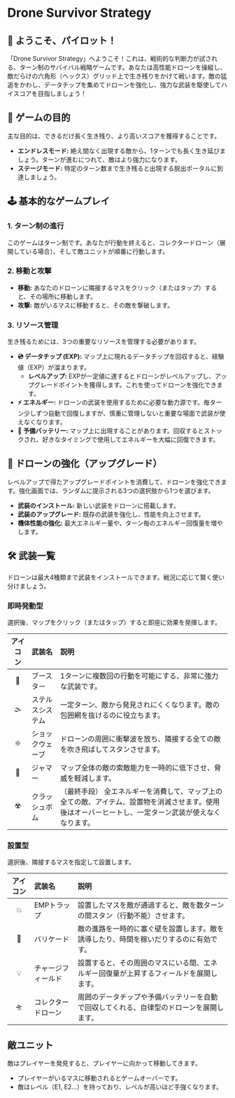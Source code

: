 # Drone Survivor Strategy

## 🚀 ようこそ、パイロット！
「Drone Survivor Strategy」へようこそ！これは、戦術的な判断力が試される、ターン制のサバイバル戦略ゲームです。あなたは高性能ドローンを操縦し、敵だらけの六角形（ヘックス）グリッド上で生き残りをかけて戦います。敵の猛追をかわし、データチップを集めてドローンを強化し、強力な武装を駆使してハイスコアを目指しましょう！

## 🎯 ゲームの目的
主な目的は、できるだけ長く生き残り、より高いスコアを獲得することです。

- **エンドレスモード:** 絶え間なく出現する敵から、1ターンでも長く生き延びましょう。ターンが進むにつれて、敵はより強力になります。
- **ステージモード:** 特定のターン数まで生き残ると出現する脱出ポータルに到達しましょう。

## 🕹️ 基本的なゲームプレイ

### 1. ターン制の進行
このゲームはターン制です。あなたが行動を終えると、コレクタードローン（展開している場合）、そして敵ユニットが順番に行動します。

### 2. 移動と攻撃
- **移動:** あなたのドローンに隣接するマスをクリック（またはタップ）すると、その場所に移動します。
- **攻撃:** 敵がいるマスに移動すると、その敵を撃破します。

### 3. リソース管理
生き残るためには、3つの重要なリソースを管理する必要があります。

- **💿 データチップ (EXP):** マップ上に現れるデータチップを回収すると、経験値（EXP）が溜まります。
  - **レベルアップ:** EXPが一定値に達するとドローンがレベルアップし、アップグレードポイントを獲得します。これを使ってドローンを強化できます。
- **⚡ エネルギー:** ドローンの武装を使用するために必要な動力源です。毎ターン少しずつ自動で回復しますが、慎重に管理しないと重要な場面で武装が使えなくなります。
- **🔋 予備バッテリー:** マップ上に出現することがあります。回収するとストックされ、好きなタイミングで使用してエネルギーを大幅に回復できます。

## 🔧 ドローンの強化（アップグレード）
レベルアップで得たアップグレードポイントを消費して、ドローンを強化できます。強化画面では、ランダムに提示される3つの選択肢から1つを選びます。

- **武装のインストール:** 新しい武装をドローンに搭載します。
- **武装のアップグレード:** 既存の武装を強化し、性能を向上させます。
- **機体性能の強化:** 最大エネルギー量や、ターン毎のエネルギー回復量を増やします。

## 🛠️ 武装一覧
ドローンは最大4種類まで武装をインストールできます。戦況に応じて賢く使い分けましょう。

### 即時発動型
選択後、マップをクリック（またはタップ）すると即座に効果を発揮します。

| アイコン | 武装名 | 説明 |
|:---:|:---|:---|
| 🚀 | ブースター | 1ターンに複数回の行動を可能にする、非常に強力な武装です。 |
| 🌫️ | ステルスシステム | 一定ターン、敵から発見されにくくなります。敵の包囲網を抜けるのに役立ちます。 |
| ❇️ | ショックウェーブ | ドローンの周囲に衝撃波を放ち、隣接する全ての敵を吹き飛ばしてスタンさせます。 |
| 📡 | ジャマー | マップ全体の敵の索敵能力を一時的に低下させ、脅威を軽減します。 |
| ☢️ | クラッシュボム | （最終手段） 全エネルギーを消費して、マップ上の全ての敵、アイテム、設置物を消滅させます。使用後はオーバーヒートし、一定ターン武装が使えなくなります。 |

### 設置型
選択後、隣接するマスを指定して設置します。

| アイコン | 武装名 | 説明 |
|:---:|:---|:---|
| 💥 | EMPトラップ | 設置したマスを敵が通過すると、敵を数ターンの間スタン（行動不能）させます。 |
| 🚧 | バリケード | 敵の進路を一時的に塞ぐ壁を設置します。敵を誘導したり、時間を稼いだりするのに有効です。 |
| 💡 | チャージフィールド | 設置すると、その周囲のマスにいる間、エネルギー回復量が上昇するフィールドを展開します。 |
| 🛸 | コレクタードローン | 周囲のデータチップや予備バッテリーを自動で回収してくれる、自律型のドローンを展開します。 |

## 敵ユニット
敵はプレイヤーを発見すると、プレイヤーに向かって移動してきます。
- プレイヤーがいるマスに移動されるとゲームオーバーです。
- 敵はレベル（E1, E2...）を持っており、レベルが高いほど手強くなります。

